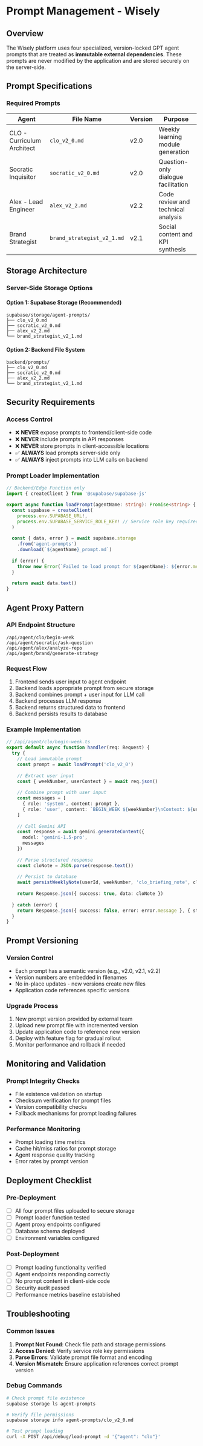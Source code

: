 # Prompt Management - Wisely

## Overview

The Wisely platform uses four specialized, version-locked GPT agent prompts that are treated as **immutable external dependencies**. These prompts are never modified by the application and are stored securely on the server-side.

## Prompt Specifications

### Required Prompts

| Agent | File Name | Version | Purpose |
|-------|-----------|---------|---------|
| CLO - Curriculum Architect | `clo_v2_0.md` | v2.0 | Weekly learning module generation |
| Socratic Inquisitor | `socratic_v2_0.md` | v2.0 | Question-only dialogue facilitation |
| Alex - Lead Engineer | `alex_v2_2.md` | v2.2 | Code review and technical analysis |
| Brand Strategist | `brand_strategist_v2_1.md` | v2.1 | Social content and KPI synthesis |

## Storage Architecture

### Server-Side Storage Options

#### Option 1: Supabase Storage (Recommended)
```
supabase/storage/agent-prompts/
├── clo_v2_0.md
├── socratic_v2_0.md  
├── alex_v2_2.md
└── brand_strategist_v2_1.md
```

#### Option 2: Backend File System
```
backend/prompts/
├── clo_v2_0.md
├── socratic_v2_0.md
├── alex_v2_2.md
└── brand_strategist_v2_1.md
```

## Security Requirements

### Access Control
- ❌ **NEVER** expose prompts to frontend/client-side code
- ❌ **NEVER** include prompts in API responses
- ❌ **NEVER** store prompts in client-accessible locations
- ✅ **ALWAYS** load prompts server-side only
- ✅ **ALWAYS** inject prompts into LLM calls on backend

### Prompt Loader Implementation

```typescript
// Backend/Edge Function only
import { createClient } from '@supabase/supabase-js'

export async function loadPrompt(agentName: string): Promise<string> {
  const supabase = createClient(
    process.env.SUPABASE_URL!,
    process.env.SUPABASE_SERVICE_ROLE_KEY! // Service role key required
  )
  
  const { data, error } = await supabase.storage
    .from('agent-prompts')
    .download(`${agentName}_prompt.md`)
    
  if (error) {
    throw new Error(`Failed to load prompt for ${agentName}: ${error.message}`)
  }
  
  return await data.text()
}
```

## Agent Proxy Pattern

### API Endpoint Structure
```
/api/agent/clo/begin-week
/api/agent/socratic/ask-question  
/api/agent/alex/analyze-repo
/api/agent/brand/generate-strategy
```

### Request Flow
1. Frontend sends user input to agent endpoint
2. Backend loads appropriate prompt from secure storage
3. Backend combines prompt + user input for LLM call
4. Backend processes LLM response
5. Backend returns structured data to frontend
6. Backend persists results to database

### Example Implementation
```typescript
// /api/agent/clo/begin-week.ts
export default async function handler(req: Request) {
  try {
    // Load immutable prompt
    const prompt = await loadPrompt('clo_v2_0')
    
    // Extract user input
    const { weekNumber, userContext } = await req.json()
    
    // Combine prompt with user input
    const messages = [
      { role: 'system', content: prompt },
      { role: 'user', content: `BEGIN_WEEK ${weekNumber}\nContext: ${userContext}` }
    ]
    
    // Call Gemini API
    const response = await gemini.generateContent({
      model: 'gemini-1.5-pro',
      messages
    })
    
    // Parse structured response
    const cloNote = JSON.parse(response.text())
    
    // Persist to database
    await persistWeeklyNote(userId, weekNumber, 'clo_briefing_note', cloNote)
    
    return Response.json({ success: true, data: cloNote })
    
  } catch (error) {
    return Response.json({ success: false, error: error.message }, { status: 500 })
  }
}
```

## Prompt Versioning

### Version Control
- Each prompt has a semantic version (e.g., v2.0, v2.1, v2.2)
- Version numbers are embedded in filenames
- No in-place updates - new versions create new files
- Application code references specific versions

### Upgrade Process
1. New prompt version provided by external team
2. Upload new prompt file with incremented version
3. Update application code to reference new version
4. Deploy with feature flag for gradual rollout
5. Monitor performance and rollback if needed

## Monitoring and Validation

### Prompt Integrity Checks
- File existence validation on startup
- Checksum verification for prompt files
- Version compatibility checks
- Fallback mechanisms for prompt loading failures

### Performance Monitoring
- Prompt loading time metrics
- Cache hit/miss ratios for prompt storage
- Agent response quality tracking
- Error rates by prompt version

## Deployment Checklist

### Pre-Deployment
- [ ] All four prompt files uploaded to secure storage
- [ ] Prompt loader function tested
- [ ] Agent proxy endpoints configured
- [ ] Database schema deployed
- [ ] Environment variables configured

### Post-Deployment
- [ ] Prompt loading functionality verified
- [ ] Agent endpoints responding correctly
- [ ] No prompt content in client-side code
- [ ] Security audit passed
- [ ] Performance metrics baseline established

## Troubleshooting

### Common Issues
1. **Prompt Not Found**: Check file path and storage permissions
2. **Access Denied**: Verify service role key permissions
3. **Parse Errors**: Validate prompt file format and encoding
4. **Version Mismatch**: Ensure application references correct prompt version

### Debug Commands
```bash
# Check prompt file existence
supabase storage ls agent-prompts

# Verify file permissions
supabase storage info agent-prompts/clo_v2_0.md

# Test prompt loading
curl -X POST /api/debug/load-prompt -d '{"agent": "clo"}'
```